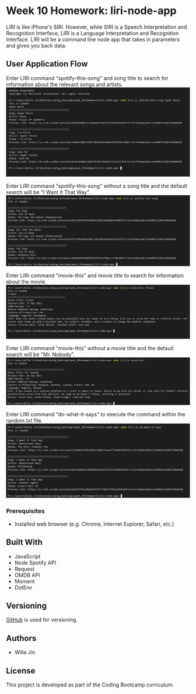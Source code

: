 # Week 10 Homework: liri-node-app
LIRI is like iPhone's SIRI. However, while SIRI is a Speech Interpretation and Recognition Interface, LIRI is a Language Interpretation and Recognition Interface. LIRI will be a command line node app that takes in parameters and gives you back data.
## User Application Flow
Enter LIRI command "spotify-this-song" and song title to search for information about the relevant songs and artists.
![spotify-this-song](/images/spotify-this-song.JPG?raw=true)

Enter LIRI command "spotify-this-song" without a song title and the default search will be "I Want It That Way".
![spotify-this-song_blank](/images/spotify-this-song_blank.JPG?raw=true)

Enter LIRI command "movie-this" and movie title to search for information about the movie.
![movie-this](/images/movie-this.JPG?raw=true)

Enter LIRI command "movie-this" without a movie title and the default search will be "Mr. Nobody".
![movie_blank](/images/movie-this_blank.JPG?raw=true)

Enter LIRI command "do-what-it-says" to execute the command within the random.txt file.
![do-what-it-says](/images/do-what-it-says.JPG?raw=true)

### Prerequisites
* Installed web browser (e.g. Chrome, Internet Explorer, Safari, etc.)
## Built With
* JavaScript
* Node Spotify API
* Request
* OMDB API
* Moment
* DotEnv
## Versioning
[GitHub](https://github.com/) is used for versioning.
## Authors
* Willa Jin
## License
This project is developed as part of the Coding Bootcamp curriculum.
